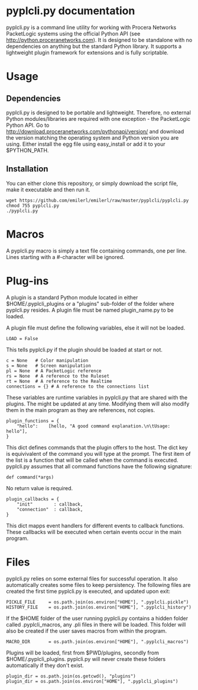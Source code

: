 # pyplcli.py documentation

pyplcli.py is a command line utility for working with Procera Networks PacketLogic systems using the official Python API (see http://python.proceranetworks.com). It is designed to be standalone with no dependencies on anything but the standard Python library. It supports a lightweight plugin framework for extensions and is fully scriptable.

# Usage

## Dependencies
pyplcli.py is designed to be portable and lightweight. Therefore, no external Python modules/libraries are required with one exception - the PacketLogic Python API. Go to http://download.proceranetworks.com/pythonapi/version/ and download the version matching the operating system and Python version you are using. 
Either install the egg file using easy\_install or add it to your $PYTHON_PATH.

## Installation
You can either clone this repository, or simply download the script file, make it executable and then run it.

    wget https://github.com/emilerl/emilerl/raw/master/pyplcli/pyplcli.py
    chmod 755 pyplcli.py
    ./pyplcli.py

# Macros
A pyplcli.py macro is simply a text file containing commands, one per line. Lines starting with a #-character will be ignored.

# Plug-ins
A plugin is a standard Python module located in either $HOME/.pyplcli\_plugins or a "plugins" sub-folder of the folder where pyplcli.py resides. A plugin file must be named plugin\_name.py to be loaded. 

A plugin file must define the following variables, else it will not be loaded.

    LOAD = False
    
This tells pyplcli.py if the plugin should be loaded at start or not.

    c = None   # Color manipulation
    s = None   # Screen manipulation
    pl = None  # A PacketLogic reference
    rs = None  # A reference to the Ruleset
    rt = None  # A reference to the Realtime
    connections = {} # A reference to the connections list

These variables are runtime variables in pyplcli.py that are shared with the plugins. The might be updated at any time. Modifying them will also modify them in the main program as they are references, not copies.
    
    plugin_functions = {
        "hello":    [hello, "A good command explanation.\n\tUsage: hello"],
    }
    
This dict defines commands that the plugin offers to the host. The dict key is equivivalent of the command you will type at the prompt. The first item of the list is a function that will be called when the command is executed. pyplcli.py assumes that all command functions have the following signature:

    def command(*args)
    
No return value is required.

    plugin_callbacks = {
        "init"        : callback,
        "connection"  : callback,
    }
    
This dict mapps event handlers for different events to callback functions. These callbacks will be executed when certain events occur in the main program.

# Files
pyplcli.py relies on some external files for successful operation. It also automatically creates some files to keep persistency. The following files are created the first time pyplcli.py is executed, and updated upon exit:

    PICKLE_FILE     = os.path.join(os.environ["HOME"], ".pyplcli.pickle")
    HISTORY_FILE    = os.path.join(os.environ["HOME"], ".pyplcli_history")
    
If the $HOME folder of the user running pyplcli.py contains a hidden folder called .pyplcli\_macros, any .pli files in there will be loaded. This folder will also be created if the user saves macros from within the program.

    MACRO_DIR       = os.path.join(os.environ["HOME"], ".pyplcli_macros")
    
Plugins will be loaded, first from $PWD/plugins, secondly from $HOME/.pyplcli\_plugins. pyplcli.py will never create these folders automatically if they don't exist.

    plugin_dir = os.path.join(os.getcwd(), "plugins")
    plugin_dir = os.path.join(os.environ["HOME"], ".pyplcli_plugins")
